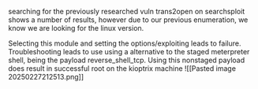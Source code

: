 searching for the previously researched vuln trans2open on searchsploit shows a number of results, however due to our previous enumeration, we know we are looking for the linux version.

Selecting this module and setting the options/exploiting leads to failure. Troubleshooting leads to use using a alternative to the staged meterpreter shell, being the payload reverse_shell_tcp. Using this nonstaged payload does result in successful root on the kioptrix machine
![[Pasted image 20250227212513.png]]